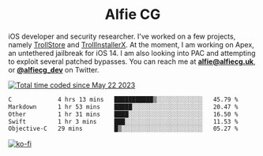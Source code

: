 <h1 align="center">Alfie CG</h1>

iOS developer and security researcher. I've worked on a few projects, namely [TrollStore](https://github.com/opa334/TrollStore) and [TrollInstallerX](https://github.com/alfiecg24/TrollInstallerX). At the moment, I am working on Apex, an untethered jailbreak for iOS 14. I am also looking into PAC and attempting to exploit several patched bypasses. You can reach me at **alfie@alfiecg.uk**, or **[@alfiecg_dev](https://twitter.com/alfiecg_dev)** on Twitter.

<a href="https://wakatime.com/@61592169-b9cf-4af8-b6fa-8ac7d4369b01"><img src="https://wakatime.com/badge/user/61592169-b9cf-4af8-b6fa-8ac7d4369b01.svg" alt="Total time coded since May 22 2023" /></a>
<!---
<img align="center" src="/github-metrics.svg" alt="Metrics" width="500">
-->

 <!--[![GitHub Streak](https://streak-stats.demolab.com/?user=alfiecg24)](https://git.io/streak-stats)-->

<!--START_SECTION:waka-->

```txt
C             4 hrs 13 mins   ███████████▒░░░░░░░░░░░░░   45.79 %
Markdown      1 hr 53 mins    █████░░░░░░░░░░░░░░░░░░░░   20.47 %
Other         1 hr 31 mins    ████░░░░░░░░░░░░░░░░░░░░░   16.50 %
Swift         1 hr 3 mins     ███░░░░░░░░░░░░░░░░░░░░░░   11.53 %
Objective-C   29 mins         █▒░░░░░░░░░░░░░░░░░░░░░░░   05.27 %
```

<!--END_SECTION:waka-->

[![ko-fi](https://ko-fi.com/img/githubbutton_sm.svg)](https://ko-fi.com/M4M5R3BHU)
